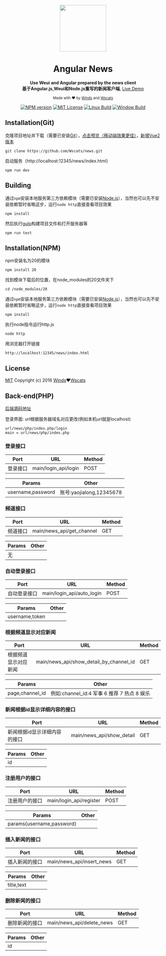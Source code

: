 <div align="center">
<p><img width="150" src="https://wscats.github.io/Angular-news/news/image/windiest.png"></p>

<h1>Angular News</h1>

<p>
  <strong>Use Weui and Angular prepared by the news client</strong>
  <br />
  <strong>基于Angular.js,Weui和Node.js重写的新闻客户端</strong>,
  <a href="https://wscats.github.io/Angular-news/news/indexTest.html#/index/list">Live Demo</a>
</p>

<p>
  <sub>Made with ❤︎ by
    <a href="https://github.com/windiest">Winds</a> and
    <a href="https://github.com/Wscats">Wscats</a>
  </sub>
</p>

<p>
<a href="https://github.com/Wscats/news"><img src="https://wscats.github.io/Angular-news/news/image/npm.svg" alt="NPM version"></a>
<a href="https://github.com/Wscats/news"><img src="https://wscats.github.io/Angular-news/news/image/mit.svg" alt="MIT License"></a>
<a href="https://github.com/Wscats/news"><img src="https://wscats.github.io/Angular-news/news/image/linux.svg" alt="Linux Build"></a>
<a href="https://github.com/Wscats/news"><img src="https://wscats.github.io/Angular-news/news/image/windows.svg" alt="Window Build"/></a>
</p>

</div>


## Installation(Git)

克隆项目地址并下载（需要已安装[Git](https://git-scm.com/downloads)），[点击预览（移动端效果更佳）](https://wscats.github.io/Angular-news/news/indexTest.html)，[新增Vue2版本](https://wscats.github.io/Angular-news/vue-news/public/index.html)
```
git clone https://github.com/Wscats/news.git
```

启动服务（http://localhost:12345/news/index.html）
```
npm run dev
```
## Building
通过`npm`安装本地服务第三方依赖模块（需要已安装[Node.js](https://nodejs.org/)），当然也可以先不安装依赖暂时省略这步，运行`node http`直接查看项目效果
```
npm install
```
然后执行[gulp](https://github.com/gulpjs/gulp)构建项目文件和打开服务器等
```
npm run test
```


## Installation(NPM)

npm安装名为20的模块
```
npm install 20
```
找到模块下载后的位置，在node_modules的20文件夹下
```
cd /node_modules/20
```
通过`npm`安装本地服务第三方依赖模块（需要已安装[Node.js](https://nodejs.org/)），当然也可以先不安装依赖暂时省略这步，运行`node http`直接查看项目效果
```
npm install
```
执行node指令运行http.js
```
node http
```
用浏览器打开链接
```
http://localhost:12345/news/index.html
```

## License

[MIT](http://opensource.org/licenses/MIT)
Copyright (c) 2016 [Winds](https://github.com/windiest)❤︎[Wscats](https://github.com/Wscats)

## Back-end(PHP)
[后端源码地址](https://github.com/Wscats/CI-News-CMS)

登录界面:
url根据服务器域名对应更改(例如本机url就是localhost)
```
url/news/php/index.php/login
main = url/news/php/index.php
```

### 登录接口
|Port|URL|Method|
|-|-|-|
|登录接口|main/login_api/login|POST|

|Params|Other|
|-|-|
|username,password|账号:yaojialong,12345678|

### 频道接口
|Port|URL|Method|
|-|-|-|
|频道接口|main/news_api/get_channel|GET|

|Params|Other|
|-|-|
|无||

### 自动登录接口
|Port|URL|Method|
|-|-|-|
|自动登录接口|main/login_api/auto_login|POST|

|Params|Other|
|-|-|
|username,token||

### 根据频道显示对应新闻
|Port|URL|Method|
|-|-|-|
|根据频道显示对应新闻|main/news_api/show_detail_by_channel_id|GET|

|Params|Other|
|-|-|
|page,channel_id|例如:channel_id:4 军事 6 推荐 7 热点 8 娱乐|

### 新闻根据id显示详细内容的接口
|Port|URL|Method|
|-|-|-|
|新闻根据id显示详细内容的接口|main/news_api/show_detail|GET|

|Params|Other|
|-|-|
|id||

### 注册用户的接口
|Port|URL|Method|
|-|-|-|
|注册用户的接口|main/login_api/register|POST|

|Params|Other|
|-|-|
|params{username,password}||

### 插入新闻的接口
|Port|URL|Method|
|-|-|-|
|插入新闻的接口|main/news_api/insert_news|GET|

|Params|Other|
|-|-|
|title,text||

### 删除新闻的接口
|Port|URL|Method|
|-|-|-|
|删除新闻的接口|main/news_api/delete_news|GET|

|Params|Other|
|-|-|
|id||
